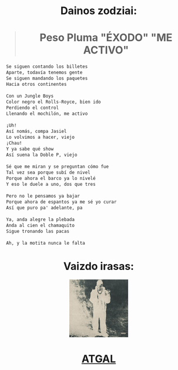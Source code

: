 <center>

# **Dainos zodziai:**
> # **Peso Pluma "ÉXODO" "ME ACTIVO"**</center>
>
>```
> Se siguen contando los billetes
> Aparte, todavía tenemos gente
> Se siguen mandando los paquetes
> Hacia otros continentes
>
> Con un Jungle Boys
> Color negro el Rolls-Royce, bien ido
> Perdiendo el control
> Llenando el mochilón, me activo
>
> ¡Uh!
> Así nomás, compa Jasiel
> Lo volvimos a hacer, viejo
> ¡Chau!
> Y ya sabe qué show
> Así suena la Doble P, viejo
>
> Sé que me miran y se preguntan cómo fue
> Tal vez sea porque subí de nivel
> Porque ahora el barco ya lo nivelé
> Y eso le duele a uno, dos que tres
> 
> Pero no le pensamos ya bajar
> Porque ahora de espantos ya me sé yo curar
> Así que puro pa' adelante, pa
>
> Ya, anda alegre la plebada
> Anda al cien el chamaquito
> Sigue tronando las pacas
>
> Ah, y la motita nunca le falta
>```
<center>

# **Vaizdo irasas**: 
[![alt text](image-5.png)](https://www.youtube.com/watch?v=xxjmbR3O2KI)
#  [**ATGAL**](../contents.md)</center>